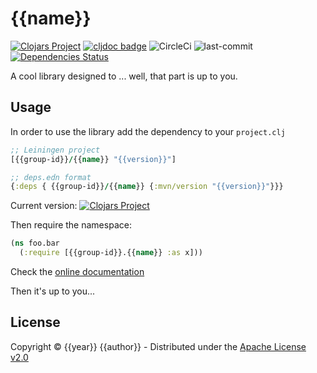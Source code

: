 # {{name}}
[![Clojars Project](https://img.shields.io/clojars/v/{{group-id}}/{{name}}.svg)](https://clojars.org/{{group-id}}/{{name}})  [![cljdoc badge](https://cljdoc.org/badge/{{group-id}}/{{name}})](https://cljdoc.org/d/{{group-id}}/{{name}}/CURRENT) ![CircleCi](https://img.shields.io/circleci/project/{{github-user}}/{{name}}.svg) ![last-commit](https://img.shields.io/github/last-commit/{{github-user}}/{{name}}.svg) [![Dependencies Status](https://jarkeeper.com/{{group-id}}/{{name}}/status.svg)](https://jarkeeper.com/{{github-user}}/{{name}})

A cool library designed to ... well, that part is up to you.

## Usage

In order to use the library add the dependency to your `project.clj`

``` clojure
;; Leiningen project
[{{group-id}}/{{name}} "{{version}}"]

;; deps.edn format
{:deps { {{group-id}}/{{name}} {:mvn/version "{{version}}"}}}
```

Current version: [![Clojars Project](https://img.shields.io/clojars/v/{{group-id}}/{{name}}.svg)](https://clojars.org/{{group-id}}/{{name}})


Then require the namespace:

``` clojure
(ns foo.bar
  (:require [{{group-id}}.{{name}} :as x]))
```

Check the [online documentation](https://cljdoc.org/d/{{group-id}}/{{name}}/CURRENT)

Then it's up to you...

## License

Copyright © {{year}} {{author}} - Distributed under the [Apache License v2.0](http://www.apache.org/licenses/LICENSE-2.0)
